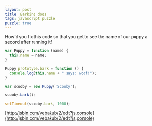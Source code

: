 ```yaml
---
layout: post
title: Barking dogs
tags: javascript puzzle
puzzle: true
---
```


How'd you fix this code so that you get to see the name of our puppy a second after running it?

```js
var Puppy = function (name) {
  this.name = name;
}

Puppy.prototype.bark = function () {
  console.log(this.name + " says: woof!");
}

var scooby = new Puppy('Scooby');

scooby.bark();

setTimeout(scooby.bark, 1000);
```

[http://jsbin.com/vebakub/2/edit?js,console](http://jsbin.com/vebakub/2/edit?js,console)
